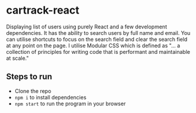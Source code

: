 # cartrack-react
Displaying list of users using purely React and a few development dependencies.
It has the ability to search users by full name and email. You can utilise shortcuts to focus on the search field and clear the search field at any point on the page. I utilise Modular CSS which is defined as "... a collection of principles for writing code that is performant and maintainable at scale."

## Steps to run

- Clone the repo
- `npm i` to install dependencies
- `npm start` to run the program in your browser

